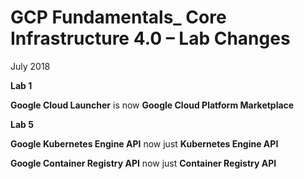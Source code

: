 # **GCP Fundamentals_ Core Infrastructure 4.0 – Lab Changes** 

July 2018

**Lab 1**

**Google Cloud Launcher** is now **Google Cloud Platform Marketplace** 

**Lab 5**

**Google Kubernetes Engine API** now just **Kubernetes Engine API** 

**Google Container Registry API** now just **Container Registry API** 
